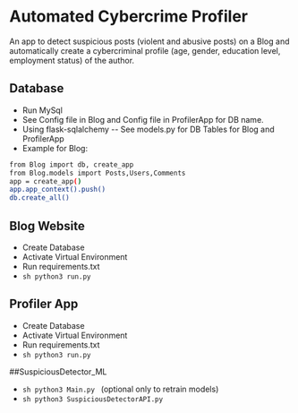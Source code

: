 # Automated Cybercrime Profiler

An app to detect suspicious posts (violent and abusive posts) on a Blog and automatically create a cybercriminal profile (age, gender, education level, employment status) of the author.

## Database
- Run MySql 
- See Config file in Blog and Config file in ProfilerApp for DB name.
- Using flask-sqlalchemy 
-- See models.py for DB Tables for Blog and ProfilerApp
- Example for Blog:
```sh
from Blog import db, create_app
from Blog.models import Posts,Users,Comments
app = create_app()
app.app_context().push()
db.create_all()
```

## Blog Website
- Create Database
- Activate Virtual Environment
- Run requirements.txt
- ```sh python3 run.py ```

## Profiler App
- Create Database
- Activate Virtual Environment
- Run requirements.txt
- ```sh python3 run.py ```

##SuspiciousDetector_ML
- ```sh python3 Main.py ``` (optional only to retrain models)
- ```sh python3 SuspiciousDetectorAPI.py ```
